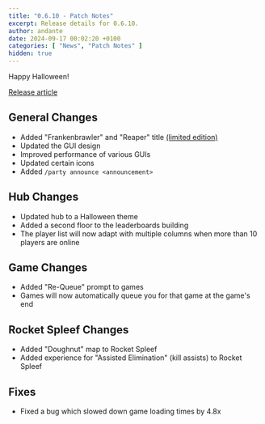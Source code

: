 ```yaml
---
title: "0.6.10 - Patch Notes"
excerpt: Release details for 0.6.10.
author: andante
date: 2024-09-17 00:02:20 +0100
categories: [ "News", "Patch Notes" ]
hidden: true
---
```


Happy Halloween!

[Release article](/posts/halloween-2024)

## General Changes

- Added "Frankenbrawler" and "Reaper" title [(limited edition)](https://store.mcbrawls.net/category/halloween-2024)
- Updated the GUI design
- Improved performance of various GUIs
- Updated certain icons
- Added `/party announce <announcement>`

## Hub Changes

- Updated hub to a Halloween theme
- Added a second floor to the leaderboards building
- The player list will now adapt with multiple columns when more than 10 players are online

## Game Changes

- Added "Re-Queue" prompt to games
- Games will now automatically queue you for that game at the game's end

## Rocket Spleef Changes

- Added "Doughnut" map to Rocket Spleef
- Added experience for "Assisted Elimination" (kill assists) to Rocket Spleef

## Fixes

- Fixed a bug which slowed down game loading times by 4.8x
